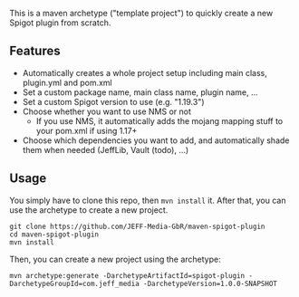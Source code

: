 This is a maven archetype ("template project") to quickly create a new Spigot plugin from scratch.

## Features
- Automatically creates a whole project setup including main class, plugin.yml and pom.xml
- Set a custom package name, main class name, plugin name, ...
- Set a custom Spigot version to use (e.g. "1.19.3")
- Choose whether you want to use NMS or not
  - If you use NMS, it automatically adds the mojang mapping stuff to your pom.xml if using 1.17+
- Choose which dependencies you want to add, and automatically shade them when needed (JeffLib, Vault (todo), ...)

## Usage
You simply have to clone this repo, then `mvn install` it. After that, you can use the archetype to create a new project.

```shell
git clone https://github.com/JEFF-Media-GbR/maven-spigot-plugin
cd maven-spigot-plugin
mvn install
```

Then, you can create a new project using the archetype:

```shell
mvn archetype:generate -DarchetypeArtifactId=spigot-plugin -DarchetypeGroupId=com.jeff_media -DarchetypeVersion=1.0.0-SNAPSHOT
```